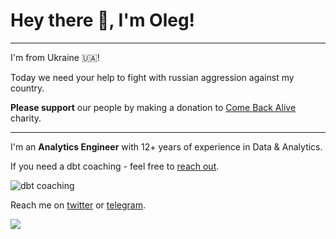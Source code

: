 # Hey there 👋, I'm Oleg!

---

I'm from Ukraine 🇺🇦! 

Today we need your help to fight with russian aggression against my country. 

**Please support** our people by making a donation to [Come Back Alive](https://savelife.in.ua/en/donate-en/#donate-army-card-monthly) charity.

---

I'm an **Analytics Engineer** with 12+ years of experience in Data & Analytics.

If you need a dbt coaching - feel free to [reach out](https://payhip.com/b/JkAiy).

![dbt coaching](https://payhip.com/cdn-cgi/image/format=auto,width=350/https://pe56d.s3.amazonaws.com/o_1h7nin3h81q2515h210f4h5r1vfkc.png)

Reach me on [twitter](https://twitter.com/oleg_agapov_) or [telegram](https://t.me/oleg_agapov).

![](https://komarev.com/ghpvc/?username=oleg-agapov)
